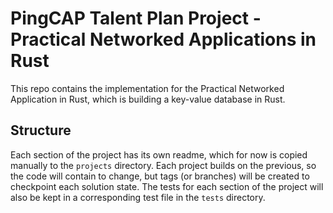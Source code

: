 # PingCAP Talent Plan Project - Practical Networked Applications in Rust

This repo contains the implementation for the Practical Networked Application in Rust, which is building a key-value database in Rust.

## Structure

Each section of the project has its own readme, which for now is copied manually to the `projects` directory. Each project builds on the previous, so the code will contain to change, but tags (or branches) will be created to checkpoint each solution state. The tests for each section of the project will also be kept in a corresponding test file in the `tests` directory.
